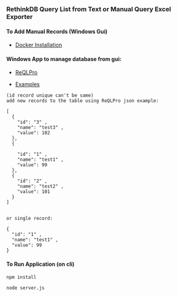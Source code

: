 ### RethinkDB Query List from Text or Manual Query Excel Exporter

#### To Add Manual Records (Windows Gui)

- [Docker Installation](https://hub.docker.com/r/eaeoz/rethinkdb-query-app)

#### Windows App to manage database from gui:

- [ReQLPro](https://github.com/codehangar/reqlpro/releases)

- [Examples](https://rethinkdb.com/docs/cookbook/javascript/)

```
(id record unique can't be same)
add new records to the table using ReQLPro json example:

[
  {
    "id": "3" ,
    "name": "test3" ,
    "value": 102
  },
  {

    "id": "1" ,
    "name": "test1" ,
    "value": 99
  },
  {
    "id": "2" ,
    "name": "test2" ,
    "value": 101
  }
]


or single record:

{
  "id": "1" ,
  "name": "test1" ,
  "value": 99
}

```

#### To Run Application (on cli)

`npm install`

`node server.js`
